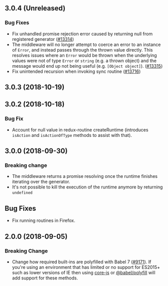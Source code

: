## 3.0.4 (Unreleased)

### Bug Fixes

- Fix unhandled promise rejection error caused by returning null from registered generator ([#13314](https://github.com/WordPress/gutenberg/pull/13314))
- The middleware will no longer attempt to coerce an error to an instance of `Error`, and instead passes through the thrown value directly. This resolves issues where an `Error` would be thrown when the underlying values were not of type `Error` or `string` (e.g. a thrown object) and the message would end up not being useful (e.g. `[Object object]`).
([#13315](https://github.com/WordPress/gutenberg/pull/13315))
- Fix unintended recursion when invoking sync routine ([#13716](https://github.com/WordPress/gutenberg/pull/13716))

## 3.0.3 (2018-10-19)

## 3.0.2 (2018-10-18)

### Bug Fix

- Account for null value in redux-routine createRuntime (introduces `isAction` and `isActionOfType` methods to assist with that).

## 3.0.0 (2018-09-30)

### Breaking change

- The middleware returns a promise resolving once the runtime finishes iterating over the generator.
- It's not possible to kill the execution of the runtime anymore by returning `undefined`

## Bug Fixes

- Fix running routines in Firefox.

## 2.0.0 (2018-09-05)

### Breaking Change

- Change how required built-ins are polyfilled with Babel 7 ([#9171](https://github.com/WordPress/gutenberg/pull/9171)).  If you're using an environment that has limited or no support for ES2015+ such as lower versions of IE then using [core-js](https://github.com/zloirock/core-js) or [@babel/polyfill](https://babeljs.io/docs/en/next/babel-polyfill) will add support for these methods.
